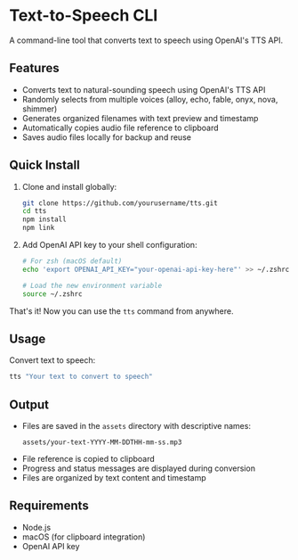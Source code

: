 # Text-to-Speech CLI

A command-line tool that converts text to speech using OpenAI's TTS API.

## Features

- Converts text to natural-sounding speech using OpenAI's TTS API
- Randomly selects from multiple voices (alloy, echo, fable, onyx, nova, shimmer)
- Generates organized filenames with text preview and timestamp
- Automatically copies audio file reference to clipboard
- Saves audio files locally for backup and reuse

## Quick Install

1. Clone and install globally:
   ```bash
   git clone https://github.com/yourusername/tts.git
   cd tts
   npm install
   npm link
   ```

2. Add OpenAI API key to your shell configuration:
   ```bash
   # For zsh (macOS default)
   echo 'export OPENAI_API_KEY="your-openai-api-key-here"' >> ~/.zshrc
   
   # Load the new environment variable
   source ~/.zshrc
   ```

That's it! Now you can use the `tts` command from anywhere.

## Usage

Convert text to speech:
```bash
tts "Your text to convert to speech"
```

## Output

- Files are saved in the `assets` directory with descriptive names:
  ```
  assets/your-text-YYYY-MM-DDTHH-mm-ss.mp3
  ```
- File reference is copied to clipboard
- Progress and status messages are displayed during conversion
- Files are organized by text content and timestamp

## Requirements

- Node.js
- macOS (for clipboard integration)
- OpenAI API key
